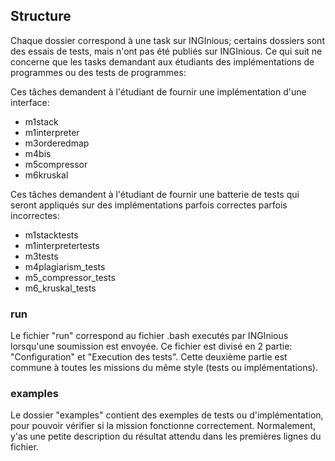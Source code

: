 

## Structure

Chaque dossier correspond à une task sur INGInious; certains dossiers sont des essais de tests, mais n'ont pas été publiés sur INGInious. Ce qui suit ne concerne que les tasks demandant aux étudiants des implémentations de programmes ou des tests de programmes:

Ces tâches demandent à l'étudiant de fournir une implémentation d'une interface:

* m1stack
* m1interpreter
* m3orderedmap
* m4bis
* m5compressor
* m6kruskal

Ces tâches demandent à l'étudiant de fournir une batterie de tests qui seront appliqués sur des implémentations parfois correctes parfois incorrectes:

* m1stacktests
* m1interpretertests
* m3tests
* m4plagiarism_tests
* m5_compressor_tests
* m6_kruskal_tests

### run

Le fichier "run" correspond au fichier .bash executés par INGInious lorsqu'une soumission est envoyée. Ce fichier est divisé en 2 partie: "Configuration" et "Execution des tests". Cette deuxième partie est commune à toutes les missions du même style (tests ou implémentations).

### examples

Le dossier "examples" contient des exemples de tests ou d'implémentation, pour pouvoir vérifier si la mission fonctionne correctement. Normalement, y'as une petite description du résultat attendu dans les premières lignes du fichier.
